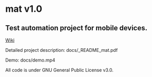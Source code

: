 # mat v1.0

## Test automation project for mobile devices.

[Wiki](https://github.com/danrusu/mobileAutomation/wiki)

Detailed project description:  docs/_README_mat.pdf

Demo:                          docs/demo.mp4

All code is under GNU General Public License v3.0.
